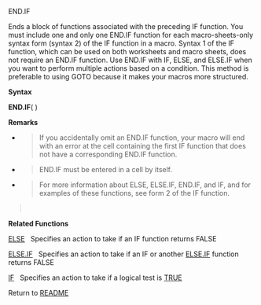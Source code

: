 END.IF

Ends a block of functions associated with the preceding IF function. You
must include one and only one END.IF function for each macro-sheets-only
syntax form (syntax 2) of the IF function in a macro. Syntax 1 of the IF
function, which can be used on both worksheets and macro sheets, does
not require an END.IF function. Use END.IF with IF, ELSE, and ELSE.IF
when you want to perform multiple actions based on a condition. This
method is preferable to using GOTO because it makes your macros more
structured.

**Syntax**

**END.IF**( )

**Remarks**

  - > If you accidentally omit an END.IF function, your macro will end
    > with an error at the cell containing the first IF function that
    > does not have a corresponding END.IF function.

  - > END.IF must be entered in a cell by itself.

  - > For more information about ELSE, ELSE.IF, END.IF, and IF, and for
    > examples of these functions, see form 2 of the IF function.

> &nbsp;

**Related Functions**

[ELSE](ELSE.md)&nbsp;&nbsp;&nbsp;Specifies an action to take if an IF function
returns FALSE

[ELSE.IF](ELSE.IF.md)&nbsp;&nbsp;&nbsp;Specifies an action to take if an IF or another
[ELSE.IF](ELSE.IF.md) function returns FALSE

[IF](IF.md)&nbsp;&nbsp;&nbsp;Specifies an action to take if a logical test is
[TRUE](TRUE.md)



Return to [README](README.md)

